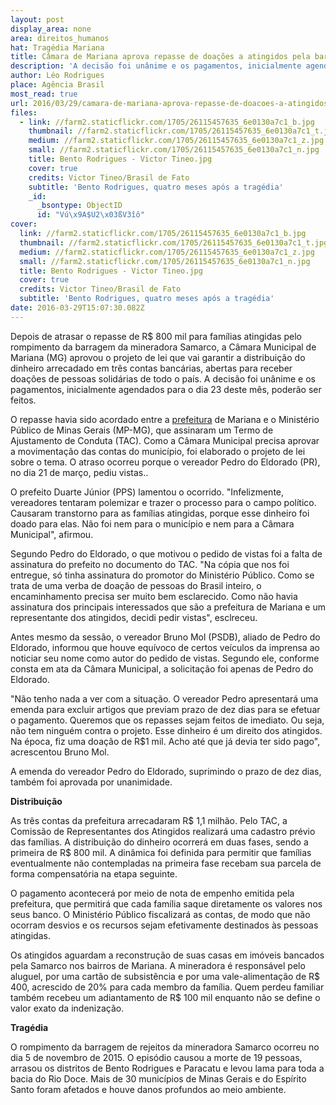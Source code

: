 ```yaml
---
layout: post
display_area: none
area: direitos_humanos
hat: Tragédia Mariana
title: Câmara de Mariana aprova repasse de doações a atingidos pela barragem da Samarco
description: 'A decisão foi unânime e os pagamentos, inicialmente agendados para o dia 23 deste mês, poderão ser feitos aos atingidos'
author: Léo Rodrigues
place: Agência Brasil
most_read: true
url: 2016/03/29/camara-de-mariana-aprova-repasse-de-doacoes-a-atingidos-pela-barragem-da-samarco/
files:
  - link: //farm2.staticflickr.com/1705/26115457635_6e0130a7c1_b.jpg
    thumbnail: //farm2.staticflickr.com/1705/26115457635_6e0130a7c1_t.jpg
    medium: //farm2.staticflickr.com/1705/26115457635_6e0130a7c1_z.jpg
    small: //farm2.staticflickr.com/1705/26115457635_6e0130a7c1_n.jpg
    title: Bento Rodrigues - Victor Tineo.jpg
    cover: true
    credits: Victor Tineo/Brasil de Fato
    subtitle: 'Bento Rodrigues, quatro meses após a tragédia'
    _id:
      _bsontype: ObjectID
      id: "Vú\x9A$U2\x03ßV3îô"
cover:
  link: //farm2.staticflickr.com/1705/26115457635_6e0130a7c1_b.jpg
  thumbnail: //farm2.staticflickr.com/1705/26115457635_6e0130a7c1_t.jpg
  medium: //farm2.staticflickr.com/1705/26115457635_6e0130a7c1_z.jpg
  small: //farm2.staticflickr.com/1705/26115457635_6e0130a7c1_n.jpg
  title: Bento Rodrigues - Victor Tineo.jpg
  cover: true
  credits: Victor Tineo/Brasil de Fato
  subtitle: 'Bento Rodrigues, quatro meses após a tragédia'
date: 2016-03-29T15:07:30.082Z
---
```

<p>Depois de atrasar o repasse de R$ 800 mil para fam&iacute;lias atingidas pelo rompimento da barragem da mineradora Samarco, a C&acirc;mara Municipal de Mariana (MG) aprovou o projeto de lei que vai garantir a distribui&ccedil;&atilde;o do dinheiro arrecadado em tr&ecirc;s contas banc&aacute;rias, abertas para receber doa&ccedil;&otilde;es de pessoas solid&aacute;rias de todo o pa&iacute;s. A decis&atilde;o foi un&acirc;nime e os pagamentos, inicialmente agendados para o dia 23 deste m&ecirc;s, poder&atilde;o ser feitos.</p>

<p>O repasse havia sido acordado entre a&nbsp;<a href="http://http//agenciabrasil.ebc.com.br/geral/noticia/2016-03/prefeitura-vai-distribuir-r-11-milhao-doados-vitimas-de-tragedia-de-mariana" target="_blank">prefeitura</a>&nbsp;de Mariana e o Minist&eacute;rio P&uacute;blico de Minas Gerais (MP-MG), que assinaram um Termo de Ajustamento de Conduta (TAC). Como a C&acirc;mara Municipal precisa aprovar a movimenta&ccedil;&atilde;o das contas do munic&iacute;pio, foi elaborado o projeto de lei sobre o tema. O atraso ocorreu porque o vereador Pedro do Eldorado (PR), no dia 21 de mar&ccedil;o, pediu vistas..</p>

<p>O prefeito Duarte J&uacute;nior (PPS) lamentou o ocorrido. &quot;Infelizmente, vereadores tentaram polemizar e trazer o processo para o campo pol&iacute;tico. Causaram transtorno para as fam&iacute;lias atingidas, porque esse dinheiro foi doado para elas. N&atilde;o foi nem para o munic&iacute;pio e nem para a C&acirc;mara Municipal&quot;, afirmou.</p>

<p>Segundo Pedro do Eldorado, o que motivou o pedido de vistas foi a falta de assinatura do prefeito no documento do TAC. &quot;Na c&oacute;pia que nos foi entregue, s&oacute; tinha assinatura do promotor do Minist&eacute;rio P&uacute;blico. Como se trata de uma verba de doa&ccedil;&atilde;o de pessoas do Brasil inteiro, o encaminhamento precisa ser muito bem esclarecido. Como n&atilde;o havia assinatura dos principais interessados que s&atilde;o a prefeitura de Mariana e um representante dos atingidos, decidi pedir vistas&quot;, esclreceu.</p>

<p>Antes mesmo da sess&atilde;o, o vereador Bruno Mol (PSDB), aliado de Pedro do Eldorado, informou que houve equ&iacute;voco de certos ve&iacute;culos da imprensa ao noticiar seu nome como autor do pedido de vistas. Segundo ele, conforme consta em ata da C&acirc;mara Municipal, a solicita&ccedil;&atilde;o foi apenas de Pedro do Eldorado.</p>

<p>&quot;N&atilde;o tenho nada a ver com a situa&ccedil;&atilde;o. O vereador Pedro apresentar&aacute; uma emenda para excluir artigos que previam prazo de dez dias para se efetuar o pagamento. Queremos que os repasses sejam feitos de imediato. Ou seja, n&atilde;o tem ningu&eacute;m contra o projeto. Esse dinheiro &eacute; um direito dos atingidos. Na &eacute;poca, fiz uma doa&ccedil;&atilde;o de R$1 mil. Acho at&eacute; que j&aacute; devia ter sido pago&quot;, acrescentou Bruno Mol.</p>

<p>A emenda do vereador Pedro do Eldorado, suprimindo o prazo de dez dias, tamb&eacute;m foi aprovada por unanimidade.</p>

<p><strong>Distribui&ccedil;&atilde;o</strong></p>

<p>As tr&ecirc;s contas da prefeitura arrecadaram R$ 1,1 milh&atilde;o. Pelo TAC, a Comiss&atilde;o de Representantes dos Atingidos realizar&aacute; uma cadastro pr&eacute;vio das fam&iacute;lias. A distribui&ccedil;&atilde;o do dinheiro ocorrer&aacute; em duas fases, sendo a primeira de R$ 800 mil. A din&acirc;mica foi definida para permitir que fam&iacute;lias eventualmente n&atilde;o contempladas na primeira fase recebam sua parcela de forma compensat&oacute;ria na etapa seguinte.</p>

<p>O pagamento acontecer&aacute; por meio de nota de empenho emitida pela prefeitura, que permitir&aacute; que cada fam&iacute;lia saque diretamente os valores nos seus banco. O Minist&eacute;rio P&uacute;blico fiscalizar&aacute; as contas, de modo que n&atilde;o ocorram desvios e os recursos sejam efetivamente destinados &agrave;s pessoas atingidas.</p>

<p>Os atingidos aguardam a reconstru&ccedil;&atilde;o de suas casas em im&oacute;veis bancados pela Samarco nos bairros de Mariana. A mineradora &eacute; respons&aacute;vel pelo aluguel, por uma cart&atilde;o de subsist&ecirc;ncia e por uma vale-alimenta&ccedil;&atilde;o de R$ 400, acrescido de 20% para cada membro da fam&iacute;lia. Quem perdeu familiar tamb&eacute;m recebeu um adiantamento de R$ 100 mil enquanto n&atilde;o se define o valor exato da indeniza&ccedil;&atilde;o.</p>

<p><strong>Trag&eacute;dia</strong></p>

<p>O rompimento da barragem de rejeitos da mineradora Samarco ocorreu no dia 5 de novembro de 2015. O epis&oacute;dio causou a morte de 19 pessoas, arrasou os distritos de Bento Rodrigues e Paracatu e levou lama para toda a bacia do Rio Doce. Mais de 30 munic&iacute;pios de Minas Gerais e do Esp&iacute;rito Santo foram afetados e houve danos profundos ao meio ambiente.</p>

